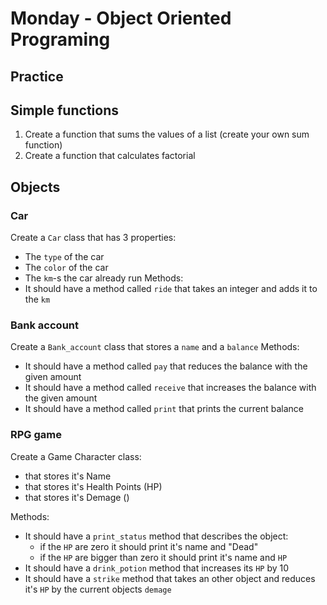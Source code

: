 # Monday - Object Oriented Programing

## Practice

## Simple functions 
1. Create a function that sums the values of a list (create your own sum function)
2. Create a function that calculates factorial

## Objects
### Car
Create a `Car` class that has 3 properties:
 - The `type` of the car
 - The `color` of the car
 - The `km`-s the car already run
Methods:
 - It should have a method called `ride` that takes an integer and adds it to the `km`

### Bank account
Create a `Bank_account` class that stores a `name` and a `balance`
Methods:
 - It should have a method called `pay` that reduces the balance with the given amount
 - It should have a method called `receive` that increases the balance with the given amount
 - It should have a method called `print` that prints the current balance

### RPG game
Create a Game Character class:
 - that stores it's Name
 - that stores it's Health Points (HP)
 - that stores it's Demage ()

Methods:
 - It should have a `print_status` method that describes the object:
   - if the `HP` are zero it should print it's name and "Dead"
   - if the `HP` are bigger than zero it should print it's name and `HP`
 - It should have a `drink_potion` method that increases its `HP` by 10
 - It should have a `strike` method that takes an other object and reduces it's `HP` by the current objects `demage` 

